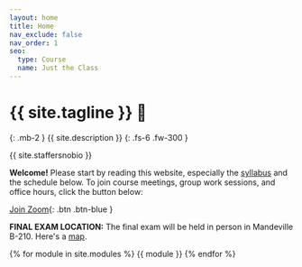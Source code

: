```yaml
---
layout: home
title: Home
nav_exclude: false
nav_order: 1
seo:
  type: Course
  name: Just the Class
---
```


# {{ site.tagline }} 🧠
{: .mb-2 }
{{ site.description }}
{: .fs-6 .fw-300 }

{{ site.staffersnobio }}

<!-- [Lecture Recordings](https://podcast.ucsd.edu/watch/fa21/dsc40a_a00){: .btn .btn-blue } [Assignment Solutions](https://campuswire.com/c/GF82D3B2E/feed/73){: .btn .btn-purple }-->

**Welcome!** Please start by reading this website, especially the [syllabus](../syllabus) and the schedule below. To join course meetings, group work sessions, and office hours, click the button below: 

[Join Zoom](https://ucsd.zoom.us/j/91995392966?pwd=M0RGN0t6U21qb0ZLNkMzRHF0QU55UT09){: .btn .btn-blue }

**FINAL EXAM LOCATION:** The final exam will be held in person in Mandeville B-210. Here's a [map](https://map.concept3d.com/?id=1005#!m/237200).

<!--**Return to In-Person:** As of January 31, some components of this course will return to in-person. All in-person meetings will be held at Ridgewalk Academic Complex 0121 (between Blue Bowl and Copa Vida).-->

{% for module in site.modules %}
{{ module }}
{% endfor %}
